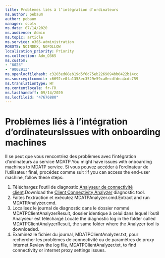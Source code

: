 ```yaml
---
title: Problèmes liés à l’intégration d’ordinateurs
ms.author: pebaum
author: pebaum
manager: scotv
ms.date: 07/14/2020
ms.audience: Admin
ms.topic: article
ms.service: o365-administration
ROBOTS: NOINDEX, NOFOLLOW
localization_priority: Priority
ms.collection: Adm_O365
ms.custom:
- "6023"
- "9002913"
ms.openlocfilehash: c3203ed68eb19d5f6d75eb2269094bb0422b14cc
ms.sourcegitcommit: c6692ce0fa1358ec3529e59ca0ecdfdea4cdc759
ms.translationtype: HT
ms.contentlocale: fr-FR
ms.lasthandoff: 09/14/2020
ms.locfileid: "47676880"
---
```

# <a name="issues-with-onboarding-machines"></a><span data-ttu-id="27205-102">Problèmes liés à l’intégration d’ordinateurs</span><span class="sxs-lookup"><span data-stu-id="27205-102">Issues with onboarding machines</span></span>

<span data-ttu-id="27205-103">Il se peut que vous rencontriez des problèmes avec l’intégration d’ordinateurs au service MDATP.</span><span class="sxs-lookup"><span data-stu-id="27205-103">You might have issues with onboarding machines to MDATP service.</span></span> <span data-ttu-id="27205-104">Si vous pouvez accéder à l’ordinateur de l’utilisateur final, procédez comme suit :</span><span class="sxs-lookup"><span data-stu-id="27205-104">If you can access the end-user machine, follow these steps:</span></span>

1. <span data-ttu-id="27205-105">Téléchargez l’outil de diagnostic [Analyseur de connectivité client](https://aka.ms/mdatpanalyzer).</span><span class="sxs-lookup"><span data-stu-id="27205-105">Download the [Client Connectivity Analyzer](https://aka.ms/mdatpanalyzer) diagnostic tool.</span></span>
2. <span data-ttu-id="27205-106">Faites l’extraction et exécutez MDATPAnalyzer.cmd.</span><span class="sxs-lookup"><span data-stu-id="27205-106">Extract and run MDATPAnalyzer.cmd.</span></span>
3. <span data-ttu-id="27205-107">Localisez le journal de diagnostic dans le dossier nommé MDATPClientAnalyzerResult, dossier identique à celui dans lequel l’outil Analyseur est téléchargé.</span><span class="sxs-lookup"><span data-stu-id="27205-107">Locate the diagnostic log in the folder called MDATPClientAnalyzerResult, the same folder where the Analyzer tool is downloaded.</span></span>
4. <span data-ttu-id="27205-108">Examinez le fichier du journal, MDATPClientAnalyzer.txt, pour rechercher les problèmes de connectivité ou de paramètres de proxy Internet.</span><span class="sxs-lookup"><span data-stu-id="27205-108">Review the log file, MDATPClientAnalyzer.txt, to find connectivity or internet proxy settings issues.</span></span>